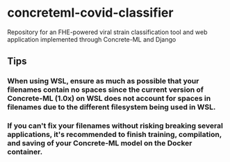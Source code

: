 # concreteml-covid-classifier
Repository for an FHE-powered viral strain classification tool and web application implemented through Concrete-ML and Django

## Tips
### When using WSL, ensure as much as possible that your filenames contain no spaces since the current version of Concrete-ML (1.0x) on WSL does not account for spaces in filenames due to the different filesystem being used in WSL.

### If you can't fix your filenames without risking breaking several applications, it's recommended to finish training, compilation, and saving of your Concrete-ML model on the Docker container.

